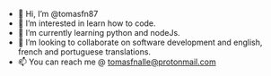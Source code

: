 - 👋 Hi, I’m @tomasfn87
- 👀 I’m interested in learn how to code.
- 🌱 I’m currently learning python and nodeJs.
- 💞️ I’m looking to collaborate on software development and english, french and portuguese translations. 
- 📫 You can reach me @ tomasfnalle@protonmail.com

<!---
tomasfn87/tomasfn87 is a ✨ special ✨ repository because its `README.md` (this file) appears on your GitHub profile.
You can click the Preview link to take a look at your changes.
--->
